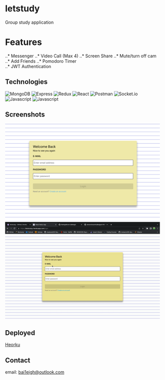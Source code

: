 # letstudy
Group study application 

# Features 
..* Messenger 
..* Video Call (Max 4)
..* Screen Share 
..* Mute/turn off cam 
..* Add Friends 
..* Pomodoro Timer   
..* JWT Authentication  

## Technologies 
![MongoDB](https://img.shields.io/badge/MongoDB-4EA94B?style=for-the-badge&logo=mongodb&logoColor=white)
![Express](https://img.shields.io/badge/Express.js-000000?style=for-the-badge&logo=express&logoColor=white)
![Redux](https://img.shields.io/badge/Redux-593D88?style=for-the-badge&logo=redux&logoColor=white)
![React](https://img.shields.io/badge/React-20232A?style=for-the-badge&logo=react&logoColor=61DAFB)
![Postman](https://img.shields.io/badge/Postman-FF6C37?style=for-the-badge&logo=Postman&logoColor=white)
![Socket.io](https://img.shields.io/badge/Socket.io-010101?&style=for-the-badge&logo=Socket.io&logoColor=white)
![Javascript](https://img.shields.io/badge/JavaScript-323330?style=for-the-badge&logo=javascript&logoColor=F7DF1E)
![Javascript](https://img.shields.io/badge/Heroku-430098?style=for-the-badge&logo=heroku&logoColor=white)

## Screenshots

![screenshot](./Screen%20Shot%202022-10-13%20at%201.38.37%20PM.png)
![Gif](./letstudygif.gif)

## Deployed  
[Heorku](https://letsstudyy.herokuapp.com/login)

## Contact 
email: bai1eigh@outlook.com